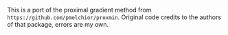 
This is a port of the proximal gradient method from 
`https://github.com/pmelchior/proxmin`.  Original code credits to the authors
of that package, errors are my own.

